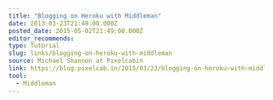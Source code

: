 ```yaml
---
title: "Blogging on Heroku with Middleman"
date: 2013-03-23T21:49:00.000Z
posted_date: 2015-05-02T21:49:00.000Z
editor_recommends:
type: Tutorial
slug: links/blogging-on-heroku-with-middleman
source: Michael Shannon at Pixelcabin
link: https://blog.pixelcab.in/2015/03/23/blogging-on-heroku-with-middleman/
tool:
  - Middleman
---
```






